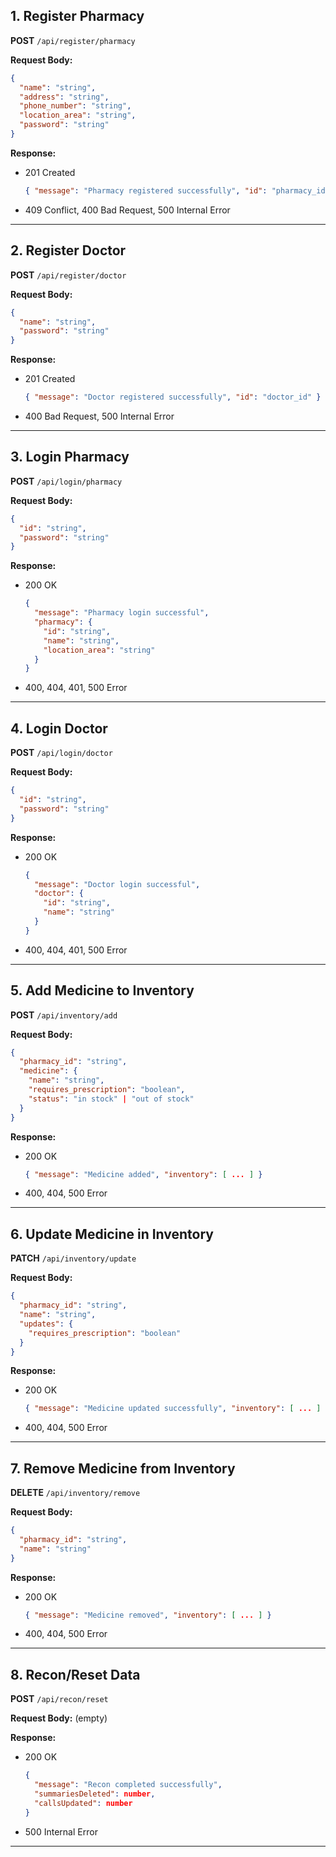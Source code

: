 ## 1. Register Pharmacy
**POST** `/api/register/pharmacy`

**Request Body:**
```json
{
  "name": "string",
  "address": "string",
  "phone_number": "string",
  "location_area": "string",
  "password": "string"
}
```
**Response:**
- 201 Created
  ```json
  { "message": "Pharmacy registered successfully", "id": "pharmacy_id" }
  ```
- 409 Conflict, 400 Bad Request, 500 Internal Error

---

## 2. Register Doctor
**POST** `/api/register/doctor`

**Request Body:**
```json
{
  "name": "string",
  "password": "string"
}
```
**Response:**
- 201 Created
  ```json
  { "message": "Doctor registered successfully", "id": "doctor_id" }
  ```
- 400 Bad Request, 500 Internal Error

---

## 3. Login Pharmacy
**POST** `/api/login/pharmacy`

**Request Body:**
```json
{
  "id": "string",
  "password": "string"
}
```
**Response:**
- 200 OK
  ```json
  {
    "message": "Pharmacy login successful",
    "pharmacy": {
      "id": "string",
      "name": "string",
      "location_area": "string"
    }
  }
  ```
- 400, 404, 401, 500 Error

---

## 4. Login Doctor
**POST** `/api/login/doctor`

**Request Body:**
```json
{
  "id": "string",
  "password": "string"
}
```
**Response:**
- 200 OK
  ```json
  {
    "message": "Doctor login successful",
    "doctor": {
      "id": "string",
      "name": "string"
    }
  }
  ```
- 400, 404, 401, 500 Error

---

## 5. Add Medicine to Inventory
**POST** `/api/inventory/add`

**Request Body:**
```json
{
  "pharmacy_id": "string",
  "medicine": {
    "name": "string",
    "requires_prescription": "boolean",
    "status": "in stock" | "out of stock"
  }
}
```
**Response:**
- 200 OK
  ```json
  { "message": "Medicine added", "inventory": [ ... ] }
  ```
- 400, 404, 500 Error

---

## 6. Update Medicine in Inventory
**PATCH** `/api/inventory/update`

**Request Body:**
```json
{
  "pharmacy_id": "string",
  "name": "string",
  "updates": {
    "requires_prescription": "boolean"
  }
}
```
**Response:**
- 200 OK
  ```json
  { "message": "Medicine updated successfully", "inventory": [ ... ] }
  ```
- 400, 404, 500 Error

---

## 7. Remove Medicine from Inventory
**DELETE** `/api/inventory/remove`

**Request Body:**
```json
{
  "pharmacy_id": "string",
  "name": "string"
}
```
**Response:**
- 200 OK
  ```json
  { "message": "Medicine removed", "inventory": [ ... ] }
  ```
- 400, 404, 500 Error

---

## 8. Recon/Reset Data
**POST** `/api/recon/reset`

**Request Body:** (empty)

**Response:**
- 200 OK
  ```json
  {
    "message": "Recon completed successfully",
    "summariesDeleted": number,
    "callsUpdated": number
  }
  ```
- 500 Internal Error

---
